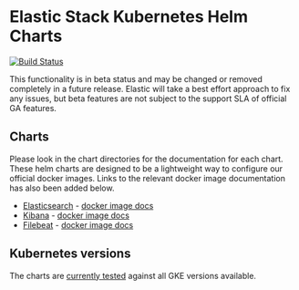 # Elastic Stack Kubernetes Helm Charts

[![Build Status](https://img.shields.io/jenkins/s/https/devops-ci.elastic.co/job/elastic+helm-charts+master.svg)](https://devops-ci.elastic.co/job/elastic+helm-charts+master/)

This functionality is in beta status and may be changed or removed completely in a future release. Elastic will take a best effort approach to fix any issues, but beta features are not subject to the support SLA of official GA features.

## Charts

Please look in the chart directories for the documentation for each chart. These helm charts are designed to be a lightweight way to configure our official docker images. Links to the relevant docker image documentation has also been added below.

* [Elasticsearch](./elasticsearch/README.md) - [docker image docs](https://www.elastic.co/guide/en/elasticsearch/reference/current/docker.html)
* [Kibana](./kibana/README.md) - [docker image docs](https://www.elastic.co/guide/en/kibana/current/docker.html)
* [Filebeat](./filebeat/README.md) - [docker image docs](https://www.elastic.co/guide/en/beats/filebeat/current/running-on-docker.html)

## Kubernetes versions

The charts are [currently tested](https://devops-ci.elastic.co/job/elastic+helm-charts+master/) against all GKE versions available. 




